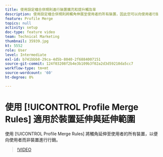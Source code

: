 ```yaml
---
title: 使用設定檔合併規則進行裝置擴充和提升觸及率
description: 使用設定檔合併規則將觸角伸展至使用者的所有裝置，因此您可以向使用者行銷，而非向裝置。
feature: Profile Merge
topics: null
activity: setup
doc-type: feature video
team: Technical Marketing
thumbnail: 35939.jpg
kt: 5552
role: User
level: Intermediate
exl-id: b741bbb8-29ca-4d5b-8040-2f6884007151
source-git-commit: 124f03208f2b4e3b109b3f02a2d3d59210da5cc7
workflow-type: tm+mt
source-wordcount: '60'
ht-degree: 0%

---
```


# 使用 [!UICONTROL Profile Merge Rules] 適用於裝置延伸與延伸範圍

使用 [!UICONTROL Profile Merge Rules] 將觸角延伸至使用者的所有裝置，以便向使用者而非裝置進行行銷。

>[!VIDEO](https://video.tv.adobe.com/v/35939/?quality=12&learn=on)
